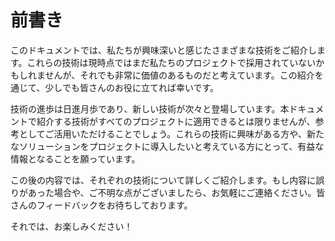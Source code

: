 # 前書き

このドキュメントでは、私たちが興味深いと感じたさまざまな技術をご紹介します。これらの技術は現時点ではまだ私たちのプロジェクトで採用されていないかもしれませんが、それでも非常に価値のあるものだと考えています。この紹介を通じて、少しでも皆さんのお役に立てれば幸いです。

技術の進歩は日進月歩であり、新しい技術が次々と登場しています。本ドキュメントで紹介する技術がすべてのプロジェクトに適用できるとは限りませんが、参考としてご活用いただけることでしょう。これらの技術に興味がある方や、新たなソリューションをプロジェクトに導入したいと考えている方にとって、有益な情報となることを願っています。

この後の内容では、それぞれの技術について詳しくご紹介します。もし内容に誤りがあった場合や、ご不明な点がございましたら、お気軽にご連絡ください。皆さんのフィードバックをお待ちしております。

それでは、お楽しみください！
